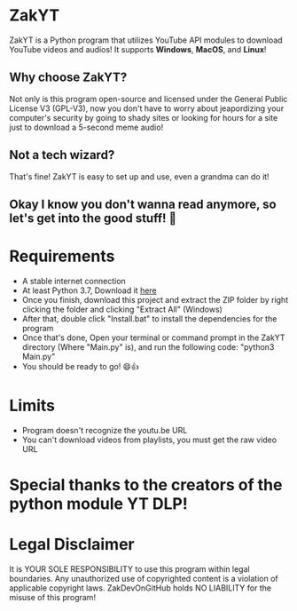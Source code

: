 # ZakYT
ZakYT is a Python program that utilizes YouTube API modules to download YouTube videos and audios! It supports **Windows**, **MacOS**, and **Linux**!
## Why choose ZakYT?
Not only is this program open-source and licensed under the General Public License V3 (GPL-V3), now you don't have to worry about jeapordizing your computer's security by going to shady sites or looking for hours for a site just to download a 5-second meme audio!
## Not a tech wizard?
That's fine! ZakYT is easy to set up and use, even a grandma can do it!
## Okay I know you don't wanna read anymore, so let's get into the good stuff! 🤤
# Requirements
- A stable internet connection
- At least Python 3.7, Download it [here](https://www.python.org/downloads/)
- Once you finish, download this project and extract the ZIP folder by right clicking the folder and clicking "Extract All" (Windows)
- After that, double click "Install.bat" to install the dependencies for the program
- Once that's done, Open your terminal or command prompt in the ZakYT directory (Where "Main.py" is), and run the following code: "python3 Main.py"
- You should be ready to go! 😄👍
# Limits
- Program doesn't recognize the youtu.be URL
- You can't download videos from playlists, you must get the raw video URL
# Special thanks to the creators of the python module YT DLP!
# Legal Disclaimer
It is YOUR SOLE RESPONSIBILITY to use this program within legal boundaries. Any unauthorized use of copyrighted content is a violation of applicable copyright laws. ZakDevOnGitHub holds NO LIABILITY for the misuse of this program!
